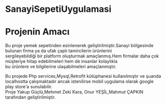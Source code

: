 # SanayiSepetiUygulamasi

 # Projenin Amacı
    
  <p>Bu proje yemek sepetinden esinlenerek geliştirilmiştir.Sanayi bölgesinde bulunan firma ya da ufak çaplı tamircilerin ürünlerini<br>
  sergileyebildiği bir platform oluşturmak amaçlanmış.Hem firmalar daha çok müşteriye hitap edebilmeleri hem de insanlar kolaylıkla<br> bu ürünlere
  ve bilgilerine ulaşabilmeleri amaçlanmıştır.
  <p>Bu projede Php services,Mysql,Retrofit kütüphanesi kullanılmıştır ve şuanda localhostta çalışmaktadır ancak istenilirse mobil uygulama 
  olarak google play store'a sunulabilir.<br>Proje Yakup Güçlü,Mehmet Zeki Kara, Onur YEŞİL,Mahmut ÇAPKIN tarafından geliştirilmiştir.
